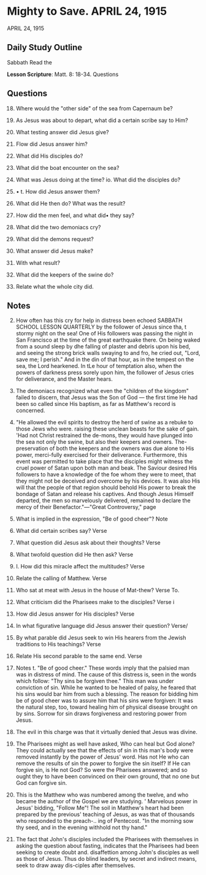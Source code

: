 # Mighty to Save. APRIL 24, 1915
APRIL 24, 1915

## Daily Study Outline

Sabbath Read the

**Lesson Scripture**: Matt. 8: 18-34. Questions

## Questions

18. Where would the "other side" of the sea from Capernaum be?

2. As Jesus was about to depart, what did a certain scribe say to Him? 

3. What testing answer did Jesus give? 

7. Flow did Jesus answer him? 

23. What did His disciples do?

9. What did the boat encounter on the sea? 

24. What was Jesus doing at the time? io. What did the disciples do? 

2. • t. How did Jesus answer them? 

26. What did He then do? What was the result?

12. How did the men feel, and what did• they say? 

15. What did the two demoniacs cry? 

17. What did the demons request? 

18. What answer did Jesus make? 

32. With what result? 

19. What did the keepers of the swine do? 

20. Relate what the whole city did.

## Notes

2. How often has this cry for help in distress been echoed SABBATH SCHOOL LESSON QUARTERLY by the follower of Jesus since tha, t stormy night on the sea! One of His followers was passing the night in San Francisco at the time of the great earthquake there. On being waked from a sound sleep by dhe falling of plaster and debris upon his bed, and seeing the strong brick walls swaying to and fro, he cried out, "Lord, save me; I perish." And in the din of that hour, as in the tempest on the sea, the Lord hearkened. In tLe hour of temptation also, when the powers of darkness press sorely upon him, the follower of Jesus cries for deliverance, and the Master hears.

3. The demoniacs recognized what even the "children of the kingdom" failed to discern, that Jesus was the Son of God — the first time He had been so called since His baptism, as far as Matthew's record is concerned.

4. "He allowed the evil spirits to destroy the herd of swine as a rebuke to those Jews who were. raising these unclean beasts for the sake of gain. 'Had not Christ restrained the de-mons, they would have plunged into the sea not only the swine, but also their keepers and owners. The-preservation of both the keepers and the owners was due alone to His power, merci-fully exercised for their deliverance. Furthermore, this event was permitted to take place that the disciples might witness the cruel power of Satan upon both man and beak. The Saviour desired His followers to have a knowledge of the foe whom they were to meet, that they might not be deceived and overcome by his devices. It was also His will that the people of that region should behold His power to break the bondage of Satan and release his captives. And though Jesus Himself departed, the men so marvelously delivered, remained to declare the mercy of their Benefactor."—"Great Controversy," page

4. What is implied in the expression, "Be of good cheer"? Note

5. What did certain scribes say? Verse

6. What question did Jesus ask about their thoughts? Verse

7. What twofold question did He then ask? Verse

3. I. How did this miracle affect the multitudes? Verse

12. Relate the calling of Matthew. Verse

13. Who sat at meat with Jesus in the house of Mat-thew? Verse To.

14. What criticism did the Pharisees make to the disciples? Verse i

15. How did Jesus answer for His disciples? Verse

19. In what figurative language did Jesus answer their question? Verse/

20. By what parable did Jesus seek to win His hearers from the Jewish traditions to His teachings? Verse

21. Relate His second parable to the same end. Verse

17. Notes t. "Be of good cheer." These words imply that the palsied man was in distress of mind. The cause of this distress is, seen in the words which follow: "Thy sins be forgiven thee." This man was under conviction of sin. While he wanted to be healed of palsy, he feared that his sins would bar him from such a blessing. The reason for bidding him be of good cheer was to assure him that his sins were forgiven: It was the natural step, too, toward healing him of physical disease brought on by sins. Sorrow for sin draws forgiveness and restoring power from Jesus.

21. The evil in this charge was that it virtually denied that Jesus was divine.

3. The Pharisees might as well have asked, Who can heal but God alone? They could actually see that the effects of sin in this man's body were removed instantly by the power of Jesus' word. Has not He who can remove the results of sin the power to forgive the sin itself? If He can forgive sin, is He not God? So were the Pharisees answered; and so ought they to have been convinced on their own ground, that no one but God can forgive sin.

4. This is the Matthew who was numbered among the twelve, and who became the author of the Gospel we are studying. ' Marvelous power in Jesus' bidding, "Follow Me"! The soil in Matthew's heart had been prepared by the previous' teaching of Jesus, as was that of thousands who responded to the preach-.. ing of Pentecost. "In the morning sow thy seed, and in the evening withhold not thy hand."

5. The fact that John's disciples included the Pharisees with themselves in asking the question about fasting, indicates that the Pharisees had been seeking to create doubt and. disaffettion among John's disciples as well as those of Jesus. Thus do blind leaders, by secret and indirect means, seek to draw away dis-ciples after themselves.
